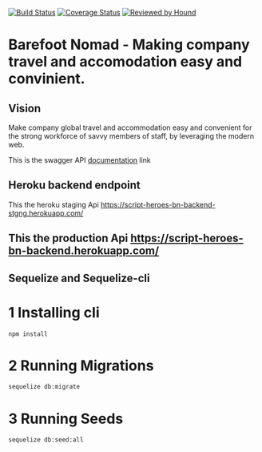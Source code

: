 [![Build Status](https://travis-ci.org/atlp-rwanda/script-heroes-bn-backend.svg?branch=develop)](https://travis-ci.org/atlp-rwanda/script-heroes-bn-backend) [![Coverage Status](https://coveralls.io/repos/github/atlp-rwanda/script-heroes-bn-backend/badge.svg?branch=develop)](https://coveralls.io/github/atlp-rwanda/script-heroes-bn-backend?branch=develop) [![Reviewed by Hound](https://img.shields.io/badge/Reviewed_by-Hound-8E64B0.svg)](https://houndci.com)

# Barefoot Nomad - Making company travel and accomodation easy and convinient.

## Vision

Make company global travel and accommodation easy and convenient for the strong workforce of savvy members of staff, by leveraging the modern web.

This is the swagger API [documentation](https://script-heroes-bn-backend-stgng.herokuapp.com/api-docs/) link

## Heroku backend endpoint

This the heroku staging Api https://script-heroes-bn-backend-stgng.herokuapp.com/

This the production Api   https://script-heroes-bn-backend.herokuapp.com/
---


## Sequelize and Sequelize-cli

# 1 Installing cli
`npm install`

# 2 Running Migrations

`sequelize db:migrate`

# 3 Running Seeds

`sequelize db:seed:all`
